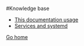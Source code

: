 #Knowledge base

* [This documentation usage](documentation.html)
* [Services and systemd](services.html)

[Go home](../index.html)
